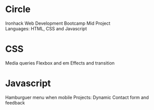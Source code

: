# Circle 
Ironhack Web Development Bootcamp Mid Project <br>
Languages: HTML, CSS and Javascript

#  CSS
Media queries 
Flexbox and em 
Effects and transition

# Javascript
Hamburguer menu when mobile
Projects: Dynamic
Contact form and feedback
